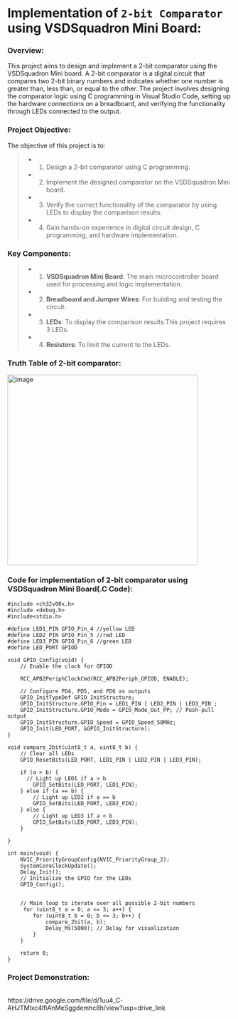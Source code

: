 # Implementation of `2-bit Comparator` using VSDSquadron Mini Board:
###  Overview:  
This project aims to design and implement a 2-bit comparator using the VSDSquadron Mini board. A 2-bit comparator is a digital circuit that compares two 2-bit binary numbers and indicates whether one number is greater than, less than, or equal to the other. The project involves designing the comparator logic using C programming in Visual Studio Code, setting up the hardware connections on a breadboard, and verifying the functionality through LEDs connected to the output.  

###  Project Objective:    
The objective of this project is to:

> * 1. Design a 2-bit comparator using C programming.
> * 2. Implement the designed comparator on the VSDSquadron Mini board.  
> * 3. Verify the correct functionality of the comparator by using LEDs to display the comparison results.  
> * 4. Gain hands-on experience in digital circuit design, C programming, and hardware implementation.  

### Key Components:
> * 1. **VSDSquadron Mini Board**: The main microcontroller board used for processing and logic implementation.
> * 2. **Breadboard and Jumper Wires**: For building and testing the circuit.
> * 3. **LEDs**: To display the comparison results.This project requires 3 LEDs.
> * 4. **Resistors**: To limit the current to the LEDs.

### Truth Table of 2-bit comparator:     
<img width="428" alt="image" src="https://github.com/KeerthiPatil/VSDSQUADRON_MINI_INTERNSHIP/assets/167600409/0ca58fae-82df-4591-af4e-ace593d8bd82">
<br>    

### Code for implementation of 2-bit comparator using VSDSquadron Mini Board(.C Code):  

```
#include <ch32v00x.h>
#include <debug.h>
#include<stdio.h>

#define LED1_PIN GPIO_Pin_4 //yellow LED
#define LED2_PIN GPIO_Pin_5 //red LED
#define LED3_PIN GPIO_Pin_6 //green LED
#define LED_PORT GPIOD

void GPIO_Config(void) {
    // Enable the clock for GPIOD

    RCC_APB2PeriphClockCmd(RCC_APB2Periph_GPIOD, ENABLE);

    // Configure PD4, PD5, and PD6 as outputs
    GPIO_InitTypeDef GPIO_InitStructure;
    GPIO_InitStructure.GPIO_Pin = LED1_PIN | LED2_PIN | LED3_PIN ;
    GPIO_InitStructure.GPIO_Mode = GPIO_Mode_Out_PP; // Push-pull output
    GPIO_InitStructure.GPIO_Speed = GPIO_Speed_50MHz;
    GPIO_Init(LED_PORT, &GPIO_InitStructure);
}

void compare_2bit(uint8_t a, uint8_t b) {
    // Clear all LEDs
    GPIO_ResetBits(LED_PORT, LED1_PIN | LED2_PIN | LED3_PIN);

    if (a > b) {
      // Light up LED1 if a > b
        GPIO_SetBits(LED_PORT, LED1_PIN);
    } else if (a == b) {
        // Light up LED2 if a == b
        GPIO_SetBits(LED_PORT, LED2_PIN);
    } else {
        // Light up LED3 if a < b
        GPIO_SetBits(LED_PORT, LED3_PIN);
    }  
    
}  

int main(void) {   
    NVIC_PriorityGroupConfig(NVIC_PriorityGroup_2);
    SystemCoreClockUpdate();
    Delay_Init();
    // Initialize the GPIO for the LEDs
    GPIO_Config();


    // Main loop to iterate over all possible 2-bit numbers  
     for (uint8_t a = 0; a <= 3; a++) {
        for (uint8_t b = 0; b <= 3; b++) {
            compare_2bit(a, b);
            Delay_Ms(5000); // Delay for visualization
        }
    }
    
    return 0;
}
```

### Project Demonstration:  
<br>
https://drive.google.com/file/d/1uu4_C-AHJTMlxc4lfiAnMeSggdemhc8h/view?usp=drive_link
<br>
